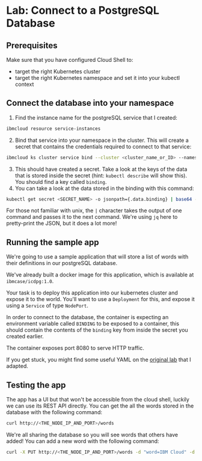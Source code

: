 # Lab: Connect to a PostgreSQL Database

## Prerequisites

Make sure that you have configured Cloud Shell to:

- target the right Kubernetes cluster
- target the right Kubernetes namespace and set it into your kubectl context

## Connect the database into your namespace

1. Find the instance name for the postgreSQL service that I created:

```sh
ibmcloud resource service-instances
```

2. Bind that service into your namespace in the cluster. This will create a secret that contains the credentials required to connect to that service:

```sh
ibmcloud ks cluster service bind --cluster <cluster_name_or_ID> --namespace <your_namespace> --service <service_instance_name>
```

3. This should have created a secret. Take a look at the keys of the data that is stored inside the secret (hint: `kubectl describe` will show this). You should find a key called `binding`.
4. You can take a look at the data stored in the binding with this command:

```sh
kubectl get secret <SECRET_NAME> -o jsonpath={.data.binding} | base64 -d | jq
```

For those not familiar with unix, the `|` character takes the output of one command and passes it to the next command. We're using `jq` here to pretty-print the JSON, but it does a lot more!

## Running the sample app

We're going to use a sample application that will store a list of words with their definitions in our postgreSQL database.

We've already built a docker image for this application, which is available at `ibmcase/icdpg:1.0`.

Your task is to deploy this application into our kubernetes cluster and expose it to the world. You'll want to use a `Deployment` for this, and expose it using a `Service` of type `NodePort`.

In order to connect to the database, the container is expecting an environment variable called `BINDING` to be exposed to a container, this should contain the contents of the `binding` key from inside the secret you created earlier.

The container exposes port 8080 to serve HTTP traffic.

If you get stuck, you might find some useful YAML on the [original lab](https://cloudnative101.dev/electives/data-services/activities/labs/lab1/) that I adapted.

## Testing the app

The app has a UI but that won't be accessible from the cloud shell, luckily we can use its REST API directly. You can get the all the words stored in the database with the following command:

```sh
curl http://<THE_NODE_IP_AND_PORT>/words
```

We're all sharing the database so you will see words that others have added! You can add a new word with the following command:

```sh
curl -X PUT http://<THE_NODE_IP_AND_PORT>/words -d "word=IBM Cloud" -d "definition=is awesome"
```
